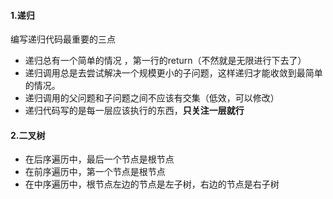 

#### 1.递归

编写递归代码最重要的三点

- 递归总有一个简单的情况 ，第一行的return（不然就是无限进行下去了）
- 递归调用总是去尝试解决一个规模更小的子问题，这样递归才能收敛到最简单的情况。
- 递归调用的父问题和子问题之间不应该有交集（低效，可以修改）
- 递归代码写的是每一层应该执行的东西，**只关注一层就行**



#### 2.二叉树

- 在后序遍历中，最后一个节点是根节点
- 在前序遍历中，第一个节点是根节点
- 在中序遍历中，根节点左边的节点是左子树，右边的节点是右子树